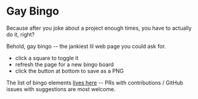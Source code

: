 # Gay Bingo
Because after you joke about a project enough times, you have to actually do it, right?

Behold, gay bingo -- the jankiest lil web page you could ask for.
- click a square to toggle it
- refresh the page for a new bingo board
- click the button at bottom to save as a PNG

The list of bingo elements [lives here](https://github.com/maiamcc/gay_bingo/blob/master/make_bingo.js#L10) -- PRs with contributions / GitHub issues with suggestions are most welcome.
